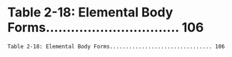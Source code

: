 # Table 2-18: Elemental Body Forms................................ 106

```
Table 2-18: Elemental Body Forms................................ 106

```
